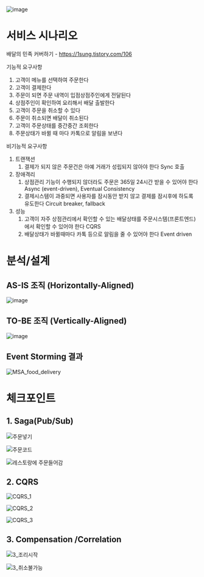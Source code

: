 ![image](https://user-images.githubusercontent.com/487999/79708354-29074a80-82fa-11ea-80df-0db3962fb453.png)

# 서비스 시나리오

배달의 민족 커버하기 - https://1sung.tistory.com/106

기능적 요구사항
1. 고객이 메뉴를 선택하여 주문한다
1. 고객이 결제한다
1. 주문이 되면 주문 내역이 입점상점주인에게 전달된다
1. 상점주인이 확인하여 요리해서 배달 출발한다
1. 고객이 주문을 취소할 수 있다
1. 주문이 취소되면 배달이 취소된다
1. 고객이 주문상태를 중간중간 조회한다
1. 주문상태가 바뀔 때 마다 카톡으로 알림을 보낸다

비기능적 요구사항
1. 트랜잭션
    1. 결제가 되지 않은 주문건은 아예 거래가 성립되지 않아야 한다  Sync 호출 
1. 장애격리
    1. 상점관리 기능이 수행되지 않더라도 주문은 365일 24시간 받을 수 있어야 한다  Async (event-driven), Eventual Consistency
    1. 결제시스템이 과중되면 사용자를 잠시동안 받지 않고 결제를 잠시후에 하도록 유도한다  Circuit breaker, fallback
1. 성능
    1. 고객이 자주 상점관리에서 확인할 수 있는 배달상태를 주문시스템(프론트엔드)에서 확인할 수 있어야 한다  CQRS
    1. 배달상태가 바뀔때마다 카톡 등으로 알림을 줄 수 있어야 한다  Event driven

# 분석/설계

## AS-IS 조직 (Horizontally-Aligned)
  ![image](https://user-images.githubusercontent.com/487999/79684144-2a893200-826a-11ea-9a01-79927d3a0107.png)

## TO-BE 조직 (Vertically-Aligned)
  ![image](https://user-images.githubusercontent.com/487999/79684159-3543c700-826a-11ea-8d5f-a3fc0c4cad87.png)


## Event Storming 결과
![MSA_food_delivery](https://user-images.githubusercontent.com/114388258/212527482-d6c83e7a-9bc5-4e73-b3b6-59a23bb65d4e.png)



# 체크포인트

## 1. Saga(Pub/Sub)

![주문넣기](https://user-images.githubusercontent.com/114388258/212527536-9bcd2c39-a657-43fd-809c-bd55d9d433d4.png)

![주문코드](https://user-images.githubusercontent.com/114388258/212527512-e05e760b-9a69-4187-8482-cf0c6b9d4fe2.png)

![레스토랑에 주문들어감](https://user-images.githubusercontent.com/114388258/212527544-7c4e166a-6c30-473a-9039-6f4e050dfdd3.png)

## 2. CQRS

![CQRS_1](https://user-images.githubusercontent.com/114388258/212527548-a2727c20-f33c-4e59-b3eb-656cd895a95c.png)

![CQRS_2](https://user-images.githubusercontent.com/114388258/212527551-f17d7bfe-056e-43fa-95c7-fa8dea4d25bc.png)

![CQRS_3](https://user-images.githubusercontent.com/114388258/212527554-8c1997db-a3ec-47fc-a4cd-de204ff750bf.png)

## 3. Compensation /Correlation

![3_조리시작](https://user-images.githubusercontent.com/114388258/212527565-97ba1a34-be7f-43de-9adb-369de8c606a0.png)

![3_취소불가능](https://user-images.githubusercontent.com/114388258/212527951-7601b844-8b3f-400d-9938-29bb7bce0f3e.png)

